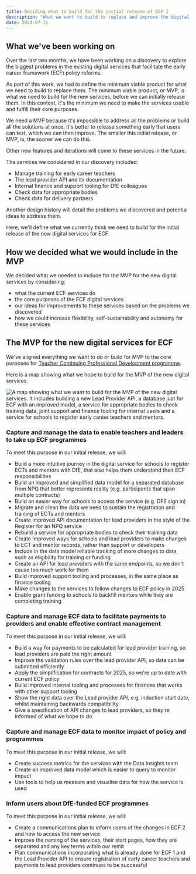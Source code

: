 ```yaml
---
title: Deciding what to build for the initial release of ECF 2
description: "What we want to build to replace and improve the digital services that facilitate the early career framework (ECF) policy reforms"
date: 2024-07-11
---
```


## What we've been working on

Over the last two months, we have been working on a discovery to explore the biggest problems in the existing digital services that facilitate the early career framework (ECF) policy reforms.

As part of this work, we had to define the minimum viable product for what we need to build to replace them. The minimum viable product, or MVP, is what we need to build for the new services, before we can initially release them. In this context, it's the minimum we need to make the services usable and fulfill their core purposes.

We need a MVP because it's impossible to address all the problems or build all the solutions at once. It's better to release something early that users can test, which we can then improve. The smaller this initial release, or MVP, is, the sooner we can do this.

Other new features and iterations will come to these services in the future.

The services we considered in our discovery included:
* Manage training for early career teachers
* The lead provider API and its documentation
* Internal finance and support tooling for DfE colleagues
* Check data for appropriate bodies
* Check data for delivery partners

Another design history will detail the problems we discovered and potential ideas to address them.

Here, we'll define what we currently think we need to build for the initial release of the new digital services for ECF.

## How we decided what we would include in the MVP

We decided what we needed to include for the MVP for the new digital services by considering:
* what the current ECF services do
* the core purposes of the ECF digital services
* our ideas for improvements to these services based on the problems we discovered
* how we could increase flexibility, self-sustainability and autonomy for these services

## The MVP for the new digital services for ECF 

We've aligned everything we want to do or build for MVP to the core purposes for [Teacher Continuing Professional Development programme](https://teacher-cpd.design-history.education.gov.uk/cross-programme/our-refreshed-vision/).

Here is a map showing what we hope to build for the MVP of the new digital services.

![A map showing what we want to build for the MVP of the new digital services. It includes building a new Lead Provider API, a database just for ECF with an improved model, a service for appropriate bodies to check training data, joint support and finance tooling for internal users and a service for schools to register early career teachers and mentors.](/ecf-2/initial-release-of-ecf-2/mvp-map.png)

### Capture and manage the data to enable teachers and leaders to take up ECF programmes 

To meet this purpose in our initial release, we will: 
* Build a more intuitive journey in the digital service for schools to register ECTs and mentors with DfE, that also helps them understand their ECF responsibilities  
* Build an improved and simplified data model for a separated database from NPQ that better represents reality (e.g. participants that span multiple contracts)  
* Build an easier way for schools to access the service (e.g. DFE sign in)  
* Migrate and clean the data we need to sustain the registration and training of ECTs and mentors  
* Create improved API documentation for lead providers in the style of the Register for an NPQ service  
* Rebuild a service for appropriate bodies to check their training data 
* Create improved ways for schools and lead providers to make changes to ECT and mentor records, rather than support or developers  
* Include in the data model reliable tracking of more changes to data, such as eligibility for training or funding 
* Create an API for lead providers with the same endpoints, so we don't cause too much work for them  
* Build improved support tooling and processes, in the same place as finance tooling
* Make changes to the services to follow changes to ECF policy in 2025  
* Enable grant funding to schools to backfill mentors while they are completing training

### Capture and manage ECF data to facilitate payments to providers and enable effective contract management 

To meet this purpose in our initial release, we will:
* Build a way for payments to be calculated for lead provider training, so lead providers are paid the right amount  
* Improve the validation rules over the lead provider API, so data can be submitted efficiently  
* Apply the simplification for contracts for 2025, so we're up to date with current ECF policy  
* Build improved internal tooling and processes for finances that works with other support tooling  
* Show the right data over the Lead provider API, e.g. induction start date, whilst maintaining backwards compatibility  
* Give a specification of API changes to lead providers, so they're informed of what we hope to do

### Capture and manage ECF data to monitor impact of policy and programmes 

To meet this purpose in our initial release, we will:
* Create success metrics for the services with the Data Insights team
* Create an improved data model which is easier to query to monitor impact  
* Use tools to help us measure and visualise data for how the service is used

###  Inform users about DfE-funded ECF programmes 

To meet this purpose in our initial release, we will:
* Create a communications plan to inform users of the changes in ECF 2 and how to access the new service  
* Improve the naming of the services, their start pages, how they are separated and any key terms within our remit  
* Plan communications incorporating what is already done for ECF 1 and the Lead Provider API to ensure registration of early career teachers and payments to lead providers continues to be successful  
